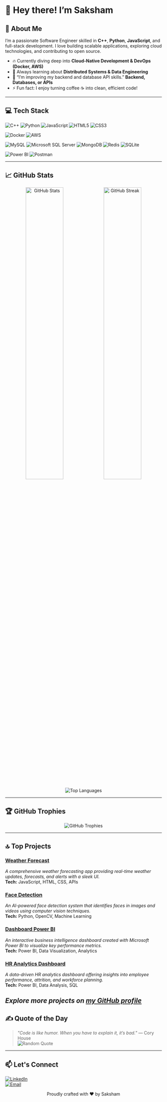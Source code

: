 # 👋 Hey there! I’m Saksham

## 🔭 About Me
I’m a passionate Software Engineer skilled in **C++**, **Python**, **JavaScript**, and full-stack development. I love building scalable applications, exploring cloud technologies, and contributing to open source.  

- 🔥 Currently diving deep into **Cloud-Native Development & DevOps (Docker, AWS)**  
- 🌱 Always learning about **Distributed Systems & Data Engineering**  
- 💬 “I’m improving my backend and database API skills.” **Backend, Databases, or APIs**  
- ⚡ Fun fact: I enjoy turning coffee ☕️ into clean, efficient code!  

---

## 💻 Tech Stack

![C++](https://img.shields.io/badge/c++-%2300599C.svg?style=for-the-badge&logo=c%2B%2B&logoColor=white)
![Python](https://img.shields.io/badge/python-3670A0?style=for-the-badge&logo=python&logoColor=ffdd54)
![JavaScript](https://img.shields.io/badge/javascript-%23323330.svg?style=for-the-badge&logo=javascript&logoColor=%23F7DF1E)
![HTML5](https://img.shields.io/badge/html5-%23E34F26.svg?style=for-the-badge&logo=html5&logoColor=white)
![CSS3](https://img.shields.io/badge/css3-%231572B6.svg?style=for-the-badge&logo=css3&logoColor=white)

![Docker](https://img.shields.io/badge/docker-%230db7ed.svg?style=for-the-badge&logo=docker&logoColor=white)
![AWS](https://img.shields.io/badge/AWS-%23FF9900.svg?style=for-the-badge&logo=amazon-aws&logoColor=white)

![MySQL](https://img.shields.io/badge/mysql-4479A1.svg?style=for-the-badge&logo=mysql&logoColor=white)
![Microsoft SQL Server](https://img.shields.io/badge/Microsoft%20SQL%20Server-CC2927?style=for-the-badge&logo=microsoft%20sql%20server&logoColor=white)
![MongoDB](https://img.shields.io/badge/mongodb-%234ea94b.svg?style=for-the-badge&logo=mongodb&logoColor=white)
![Redis](https://img.shields.io/badge/redis-%23DD0031.svg?style=for-the-badge&logo=redis&logoColor=white)
![SQLite](https://img.shields.io/badge/sqlite-%2307405e.svg?style=for-the-badge&logo=sqlite&logoColor=white)

![Power BI](https://img.shields.io/badge/power_bi-F2C811?style=for-the-badge&logo=powerbi&logoColor=black)
![Postman](https://img.shields.io/badge/Postman-FF6C37?style=for-the-badge&logo=postman&logoColor=white)

---

## 📈 GitHub Stats

<p align="center">
  <img src="https://github-readme-stats.vercel.app/api?username=saksham634&show_icons=true&theme=radical&count_private=true&include_all_commits=true" alt="GitHub Stats" width="49%" />
  <img src="https://github-readme-streak-stats.herokuapp.com/?user=saksham634&theme=radical" alt="GitHub Streak" width="49%" />
</p>

<p align="center">
  <img src="https://github-readme-stats.vercel.app/api/top-langs/?username=saksham634&layout=compact&theme=radical" alt="Top Languages" />
</p>

---

## 🏆 GitHub Trophies

<p align="center">
  <img src="https://github-profile-trophy.vercel.app/?username=saksham634&theme=radical&no-bg=true&margin-w=15" alt="GitHub Trophies" />
</p>

---

## 🔝 Top Projects

### [Weather Forecast](https://github.com/saksham634/weatherforecast)  
_A comprehensive weather forecasting app providing real-time weather updates, forecasts, and alerts with a sleek UI._  
**Tech:** JavaScript, HTML, CSS, APIs

### [Face Detection](https://github.com/saksham634/Face-detection)  
_An AI-powered face detection system that identifies faces in images and videos using computer vision techniques._  
**Tech:** Python, OpenCV, Machine Learning

### [Dashboard Power BI](https://github.com/saksham634/dashboard-power-bi)  
_An interactive business intelligence dashboard created with Microsoft Power BI to visualize key performance metrics._  
**Tech:** Power BI, Data Visualization, Analytics

### [HR Analytics Dashboard](https://github.com/saksham634/HR-Analytics-Dashboard)  
_A data-driven HR analytics dashboard offering insights into employee performance, attrition, and workforce planning._  
**Tech:** Power BI, Data Analysis, SQL

*Explore more projects on [my GitHub profile](https://github.com/saksham634?tab=repositories)*
---

## ✍️ Quote of the Day  
> _"Code is like humor. When you have to explain it, it’s bad."_ — Cory House  
![Random Quote](https://quotes-github-readme.vercel.app/api?type=horizontal&theme=radical)

---

## 📫 Let's Connect

[![LinkedIn](https://img.shields.io/badge/LinkedIn-blue?style=for-the-badge&logo=linkedin&logoColor=white)](https://www.linkedin.com/in/sakshamsharma00363/)   
[![Email](https://img.shields.io/badge/Email-D14836?style=for-the-badge&logo=gmail&logoColor=white)](mailto:saksham634@gmail.com)



<p align="center">
  Proudly crafted with ❤️ by Saksham  
</p>
